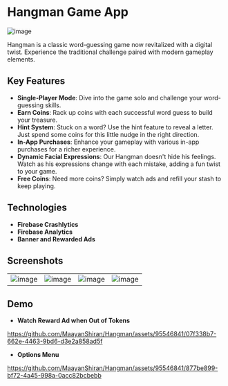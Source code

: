 # Hangman Game App

![image](https://github.com/MaayanShiran/Hangman/assets/95546841/2f578c71-4549-40e4-825e-112d0820d8b1)

Hangman is a classic word-guessing game now revitalized with a digital twist. Experience the traditional challenge paired with modern gameplay elements.

## Key Features

- **Single-Player Mode**: Dive into the game solo and challenge your word-guessing skills.
- **Earn Coins**: Rack up coins with each successful word guess to build your treasure.
- **Hint System**: Stuck on a word? Use the hint feature to reveal a letter. Just spend some coins for this little nudge in the right direction.
- **In-App Purchases**: Enhance your gameplay with various in-app purchases for a richer experience.
- **Dynamic Facial Expressions**: Our Hangman doesn't hide his feelings. Watch as his expressions change with each mistake, adding a fun twist to your game.
- **Free Coins**: Need more coins? Simply watch ads and refill your stash to keep playing.

## Technologies

- **Firebase Crashlytics**
- **Firebase Analytics**
- **Banner and Rewarded Ads**

## Screenshots

| | | | |
|:--:|:--:|:--:|:--:|
| ![image](https://github.com/MaayanShiran/Hangman/assets/95546841/c3a543f9-011a-4939-bba2-4f68a137fa3c) | ![image](https://github.com/MaayanShiran/Hangman/assets/95546841/fffdc3d6-e6c7-490d-9f5c-88c13b4bace3) | ![image](https://github.com/MaayanShiran/Hangman/assets/95546841/9ff88770-077a-4b98-81ce-fc819dab214d) | ![image](https://github.com/MaayanShiran/Hangman/assets/95546841/09819949-7a30-45bf-b939-ef975d8e37ad) |



## Demo

- **Watch Reward Ad when Out of Tokens**


https://github.com/MaayanShiran/Hangman/assets/95546841/07f338b7-662e-4463-9bd6-d3e2a858ad5f


- **Options Menu**


https://github.com/MaayanShiran/Hangman/assets/95546841/877be899-bf72-4a45-998a-0acc82bcbebb


  
